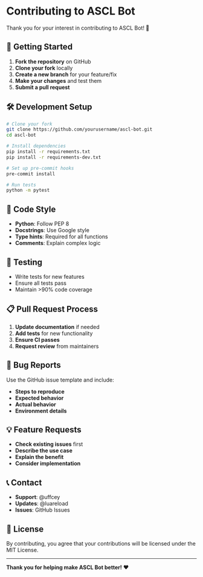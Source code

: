 # Contributing to ASCL Bot

Thank you for your interest in contributing to ASCL Bot! 🎉

## 🚀 Getting Started

1. **Fork the repository** on GitHub
2. **Clone your fork** locally
3. **Create a new branch** for your feature/fix
4. **Make your changes** and test them
5. **Submit a pull request**

## 🛠️ Development Setup

```bash
# Clone your fork
git clone https://github.com/yourusername/ascl-bot.git
cd ascl-bot

# Install dependencies
pip install -r requirements.txt
pip install -r requirements-dev.txt

# Set up pre-commit hooks
pre-commit install

# Run tests
python -m pytest
```

## 📝 Code Style

- **Python**: Follow PEP 8
- **Docstrings**: Use Google style
- **Type hints**: Required for all functions
- **Comments**: Explain complex logic

## 🧪 Testing

- Write tests for new features
- Ensure all tests pass
- Maintain >90% code coverage

## 📋 Pull Request Process

1. **Update documentation** if needed
2. **Add tests** for new functionality
3. **Ensure CI passes**
4. **Request review** from maintainers

## 🐛 Bug Reports

Use the GitHub issue template and include:
- **Steps to reproduce**
- **Expected behavior**
- **Actual behavior**
- **Environment details**

## 💡 Feature Requests

- **Check existing issues** first
- **Describe the use case**
- **Explain the benefit**
- **Consider implementation**

## 📞 Contact

- **Support**: @uffcey
- **Updates**: @luareload
- **Issues**: GitHub Issues

## 📄 License

By contributing, you agree that your contributions will be licensed under the MIT License.

---

**Thank you for helping make ASCL Bot better!** ❤️
